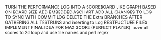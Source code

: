 TURN THE PERFORMANCE LOG INTO A SCOREBOARD LIKE GRAPH BASED ON BOARD SIZE
ADD EMBEDDED ASCII ART
ADD ALL CHANGES TO LOG TO SYNC WITH COMMIT LOG
DELETE THE Extra BRANCHES AFTER GATHERING ALL TESTRUNS and inserting to Log
RESTRUCTURE FILES
IMPLEMENT FINAL IDEA FOR MAX SCORE (PERFECT PLAYER)
move all scores to 2d loop and use file names and perl regex
